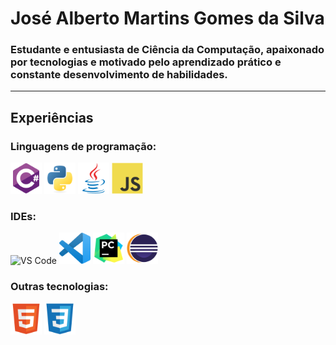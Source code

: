 <h1>José Alberto Martins Gomes da Silva</h1>
<h3>Estudante e entusiasta de Ciência da Computação, apaixonado por tecnologias e motivado pelo aprendizado prático e constante desenvolvimento de habilidades.</h2>

<hr>

<h2>Experiências</h2>
<h3>Linguagens de programação:</h3>

<div>
  <img src="images/programmer languages/csharp.png" alt="C# Logo" width="50">
  <img src="images/programmer languages/python.png" alt="Python Logo" width="50">
  <img src="images/programmer languages/java.png" alt="Java Logo" width="50">
  <img src="images/programmer languages/javascript.png" alt="JavaScript Logo" width="50">
</div>

<h3>IDEs:</h3>

<div>
      <img src="https://cdn.jsdelivr.net/gh/devicons/devicon@latest/icons/visualstudio/visualstudio-original.svg" width="40" alt="VS Code"/> 
      <img src="images/IDEs/vscode.png" alt="vscode Logo" width="50">
      <img src="images/IDEs/pycharm.png" alt="pycharm Logo" width="50">
      <img src="images/IDEs/eclipse.png" alt="eclipse Logo" width="50">
</div>

<h3>Outras tecnologias:</h3>

<div>
  <img src="images/other languages/html5.png" alt="html5 Logo" width="50">
  <img src="images/other languages/css3.png" alt="css3 Logo" width="50">
</div>
